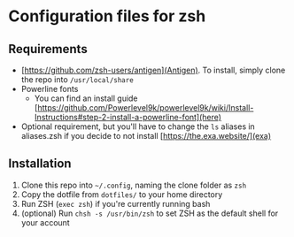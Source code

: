 # Configuration files for zsh

## Requirements

- [https://github.com/zsh-users/antigen](Antigen). To install, simply clone the repo into `/usr/local/share`
- Powerline fonts
  - You can find an install guide [https://github.com/Powerlevel9k/powerlevel9k/wiki/Install-Instructions#step-2-install-a-powerline-font](here)
- Optional requirement, but you'll have to change the `ls` aliases in aliases.zsh if you decide to not install [https://the.exa.website/](exa)

## Installation

1. Clone this repo into `~/.config`, naming the clone folder as `zsh`
2. Copy the dotfile from `dotfiles/` to your home directory
3. Run ZSH (`exec zsh`) if you're currently running bash
4. (optional) Run `chsh -s /usr/bin/zsh` to set ZSH as the default shell for your account

